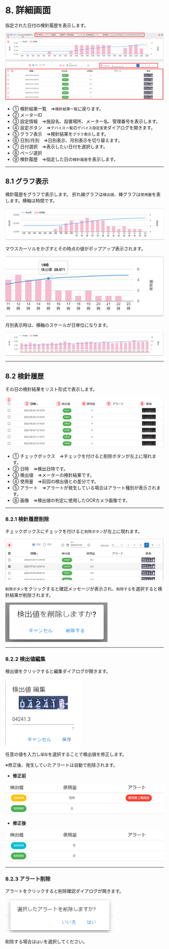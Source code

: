 # 8. 詳細画面


指定された日付の検針履歴を表示します。

![](img/meter_detail_1.png)

- ① 検針結果一覧　⇒``検針結果一覧``に戻ります。
- ② メーターID
- ③ 設定情報　⇒施設名、設置場所、メーター名、管理番号を表示します。
- ④ 設定ボタン　⇒``デバイス一覧``の``デバイス設定変更``ダイアログを開きます。
- ⑤ グラフ表示　⇒検針結果を``グラフ表示``します。
- ⑥ 日別/月別　⇒日別表示、月別表示を切り替えます。
- ⑦ 日付選択　⇒表示したい日付を選択します。
- ⑧ ページ選択
- ⑨ 検針履歴　⇒指定した日の``検針履歴``を表示します。

---
## 8.1 グラフ表示
検針履歴をグラフで表示します。
折れ線グラフは``検出値``、棒グラフは``使用量``を表します。横軸は時間です。

![](img/meter_detail_graph_1.png)


マウスカーソルをかざすとその時点の値がポップアップ表示されます。

![](img/meter_detail_graph_3.png)

月別表示時は、横軸のスケールが日単位になります。

![](img/meter_detail_graph_4.png)

---
## 8.2 検針履歴
その日の検針結果をリスト形式で表示します。

![](img/meter_detail_list_1.png)

- ① チェックボックス　⇒チェックを付けると削除ボタンが左上に現れます。
- ② 日時　⇒検出日時です。
- ③ 検出値　⇒メーターの検針結果です。
- ④ 使用量　⇒前回の検出値との差分です。
- ⑤ アラート　⇒アラートが発生している場合はアラート種別が表示されます。
- ⑥ 画像　⇒検出値の判定に使用したOCRカメラ画像です。

---
### 8.2.1 検針履歴削除
チェックボックスにチェックを付けると``削除ボタン``が左上に現れます。

![](img/meter_detail_list_2.png)

``削除ボタン``をクリックすると確認メッセージが表示され、``削除する``を選択すると検針結果が削除されます。

![](img/meter_detail_list_3.png)

---
### 8.2.2 検出値編集

検出値をクリックすると編集ダイアログが開きます。

![](img/meter_detail_list_4.png)

任意の値を入力し``保存``を選択することで検出値を修正します。

※修正後、発生していたアラートは自動で削除されます。

- **修正前**

![](img/meter_detail_list_5.png)

- **修正後**

![](img/meter_detail_list_6.png)

---
### 8.2.3 アラート削除

アラートをクリックすると削除確認ダイアログが開きます。

![](img/meter_detail_alert_del.png)

削除する場合は``はい``を選択してください。
